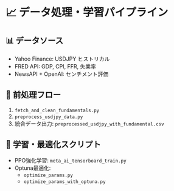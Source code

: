 # 📈 データ処理・学習パイプライン

## 📊 データソース

- Yahoo Finance: USDJPY ヒストリカル
- FRED API: GDP, CPI, FFR, 失業率
- NewsAPI + OpenAI: センチメント評価

## 🔄 前処理フロー

1. `fetch_and_clean_fundamentals.py`
2. `preprocess_usdjpy_data.py`
3. 統合データ出力: `preprocessed_usdjpy_with_fundamental.csv`

## 🧠 学習・最適化スクリプト

- PPO強化学習: `meta_ai_tensorboard_train.py`
- Optuna最適化:
  - `optimize_params.py`
  - `optimize_params_with_optuna.py`

